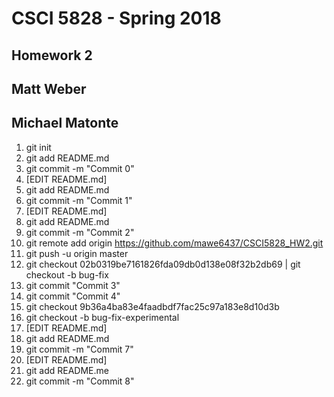 # CSCI 5828 - Spring 2018
## Homework 2
## Matt Weber
## Michael Matonte

1. git init <br>
2. git add README.md <br>
3. git commit -m "Commit 0" <br>
4. [EDIT README.md]<br>
5. git add README.md<br>
6. git commit -m "Commit 1"<br>
7. [EDIT README.md]<br>
8. git add README.md<br>
9. git commit -m "Commit 2"<br>
10. git remote add origin https://github.com/mawe6437/CSCI5828_HW2.git <br>
11. git push -u origin master <br>
12. git checkout  02b0319be7161826fda09db0d138e08f32b2db69 | git checkout -b bug-fix <br>
13. git commit "Commit 3"<br>
14. git commit "Commit 4"<br>
23. git checkout 9b36a4ba83e4faadbdf7fac25c97a183e8d10d3b<br>
24. git checkout -b bug-fix-experimental<br>
25. [EDIT README.md]<br>
26. git add README.md<br>
27. git commit -m "Commit 7"<br>
28. [EDIT README.md]<br>
29. git add README.me
30. git commit -m "Commit 8"


